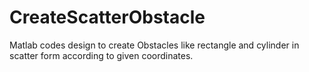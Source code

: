 # CreateScatterObstacle
Matlab codes design to create Obstacles like rectangle and cylinder in scatter form according to given coordinates.
